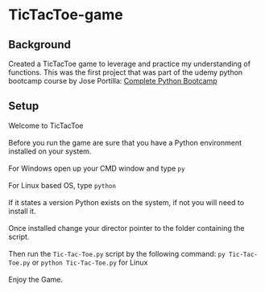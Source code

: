 # TicTacToe-game

## Background
Created a TicTacToe game to leverage and practice my understanding of functions. This was the first project that was part of the udemy python bootcamp course by Jose Portilla: [Complete Python Bootcamp](https://www.udemy.com/course/complete-python-bootcamp/)

## Setup
 Welcome to TicTacToe\
\
Before you run the game are sure that you have a Python environment installed on your system.\
\
For Windows open up your CMD window and type `py`\
\
For Linux based OS, type `python`\
\
If it states a version Python exists on the system, if not you will need to install it.\
\
Once installed change your director pointer to the folder containing the script.\
\
Then run the `Tic-Tac-Toe.py` script by the following command: `py Tic-Tac-Toe.py` or `python Tic-Tac-Toe.py` for Linux\
\
Enjoy the Game.
